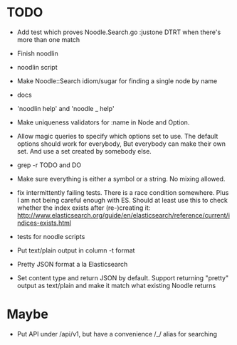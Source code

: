 # TODO

* Add test which proves Noodle.Search.go :justone DTRT when there's
more than one match

* Finish noodlin

* noodlin script

* Make Noodle::Search idiom/sugar for finding a single node by name

* docs

* 'noodlin help' and 'noodle _ help'

* Make uniqueness validators for :name in Node and Option.

* Allow magic queries to specify which options set to use.  The default options should work
for everybody,  But everybody can make their own set.  And use a set created by somebody else.

* grep -r TODO and DO

* Make sure everything is either a symbol or a string.  No mixing allowed.

* fix intermittently failing tests.  There is a race condition somewhere.
Plus I am not being careful enough with ES.  Should at least use this to check whether
the index exists after (re-)creating it:
http://www.elasticsearch.org/guide/en/elasticsearch/reference/current/indices-exists.html

* tests for noodle scripts

* Put text/plain output in column -t format

* Pretty JSON format a la Elasticsearch

* Set content type and return JSON by default.  Support
returning "pretty" output as text/plain and make it match
what existing Noodle returns

# Maybe
* Put API under /api/v1, but have a convenience /_/ alias for
searching


